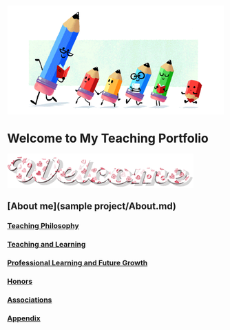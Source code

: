 <img src="teacher-gif.gif" align="center"/>

# Welcome to My Teaching Portfolio

<img src="welcome-19.gif" align="center"/>

## [About me](sample project/About.md)

### [Teaching Philosophy](#teaching-philosophy-1)

### [Teaching and Learning](#teaching-and-learning-1)

### [Professional Learning and Future Growth](#professional-learning-and-future-growth-1)
  
### [Honors](#honors-1)
  
### [Associations](#associations-1)

### [Appendix](#appendix-1)


